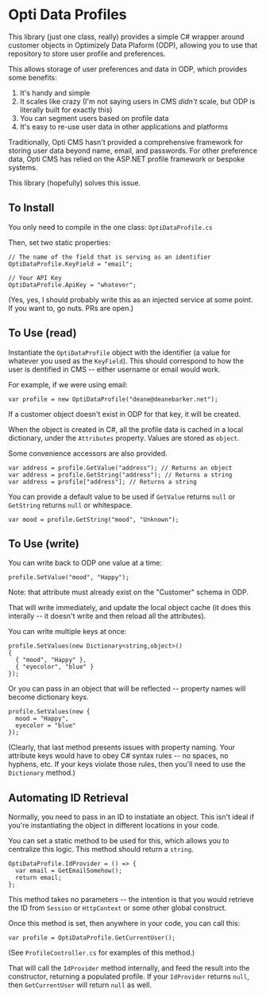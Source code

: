 # Opti Data Profiles

This library (just one class, really) provides a simple C# wrapper around customer objects in Optimizely Data Plaform (ODP), allowing you to use that repository to store user profile and preferences.

This allows storage of user preferences and data in ODP, which provides some benefits:

1. It's handy and simple
2. It scales like crazy (I'm not saying users in CMS _didn't_ scale, but ODP is literally built for exactly this)
3. You can segment users based on profile data
4. It's easy to re-use user data in other applications and platforms

Traditionally, Opti CMS hasn't provided a comprehensive framework for storing user data beyond name, email, and passwords. For other preference data, Opti CMS has relied on the ASP.NET profile framework or bespoke systems.

This library (hopefully) solves this issue.

## To Install

You only need to compile in the one class: `OptiDataProfile.cs`

Then, set two static properties:

```
// The name of the field that is serving as an identifier
OptiDataProfile.KeyField = "email";

// Your API Key
OptiDataProfile.ApiKey = "whatever";
```

(Yes, yes, I should probably write this as an injected service at some point. If you want to, go nuts. PRs are open.)

## To Use (read)

Instantiate the `OptiDataProfile` object with the identifier (a value for whatever you used as the `KeyField`). This should correspond to how the user is dentified in CMS -- either username or email would work.

For example, if we were using email:

```
var profile = new OptiDataProfile("deane@deanebarker.net");
```

If a customer object doesn't exist in ODP for that key, it will be created.

When the object is created in C#, all the profile data is cached in a local dictionary, under the `Attributes` property. Values are stored as `object`.

Some convenience accessors are also provided.

```
var address = profile.GetValue("address"); // Returns an object
var address = profile.GetString("address"); // Returns a string
var address = profile["address"]; // Returns a string
```

You can provide a default value to be used if `GetValue` returns `null` or `GetString` returns `null` or whitespace.

```
var mood = profile.GetString("mood", "Unknown");
```

## To Use (write)

You can write back to ODP one value at a time:

```
profile.SetValue("mood", "Happy");
```

Note: that attribute must already exist on the "Customer" schema in ODP.

That will write immediately, and update the local object cache (it does this interally -- it doesn't write and then reload all the attributes).

You can write multiple keys at once:

```
profile.SetValues(new Dictionary<string,object>()
{
  { "mood", "Happy" },
  { "eyecolor", "blue" }
});
```

Or you can pass in an object that will be reflected -- property names will become dictionary keys.

```
profile.SetValues(new {
  mood = "Happy",
  eyecolor = "blue"
});
```

(Clearly, that last method presents issues with property naming. Your attribute keys would have to obey C# syntax rules -- no spaces, no hyphens, etc. If your keys violate those rules, then you'll need to use the `Dictionary` method.)

## Automating ID Retrieval

Normally, you need to pass in an ID to instatiate an object. This isn't ideal if you're instantiating the object in different locations in your code.

You can set a static method to be used for this, which allows you to centralize this logic. This method should return a `string`.

```
OptiDataProfile.IdProvider = () => {
  var email = GetEmailSomehow();
  return email;
};
```

This method takes no parameters -- the intention is that you would retrieve the ID from `Session` or `HttpContext` or some other global construct.

Once this method is set, then anywhere in your code, you can call this:

```
var profile = OptiDataProfile.GetCurrentUser();
```

(See `ProfileController.cs` for examples of this method.)

That will call the `IdProvider` method internally, and feed the result into the constructor, returning a populated profile. If your `IdProvider` returns `null`, then `GetCurrentUser` will return `null` as well.
